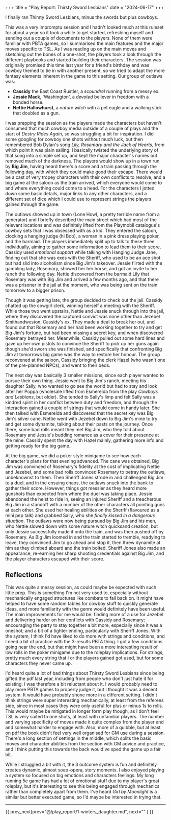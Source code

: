 +++
title = "Play Report: Thirsty Sword Lesbians"
date = "2024-06-17"
+++

I finally ran Thirsty Sword Lesbians, minus the swords but plus cowboys.
<!-- more -->

This was a very impromptu session and I hadn't looked much at this ruleset for about a year so it took a while to get started, refreshing myself and sending out a couple of documents to the players. None of them were familiar with PBTA games, so I summarised the main features and the major moves specific to TSL. As I was reading up on the main moves and sketching out the bones of a one-shot, the players took a look through the different playbooks and started building their characters. The session was originally promised this time last year for a friend's birthday and was cowboy themed to tie in with another present, so we tried to adapt the more fantasy elements inherent in the game to this setting. Our group of outlaws was:
* **Cassidy** the East Coast Rustler, a *scoundrel* running from a messy ex.
* **Jessie Mack**, 'Washington', a *devoted* believer in freedom with a bonded horse.
* **Nettie Hallowhurst**, a *nature witch* with a pet eagle and a walking stick that doubled as a gun.

I was prepping the session as the players made the characters but haven't consumed that much cowboy media outside of a couple of plays and the start of *Destry Rides Again*, so was struggling a bit for inspiration. I did some googling for cowboy one shots without much luck, but then remembered Bob Dylan's song *Lily, Rosemary and the Jack of Hearts*, from which point it was plain sailing. I basically twisted the underlying story of that song into a simple set up, and kept the major character's names but removed much of the darkness. The players would show up in a town run by **Big Jim**, having heard there's a score and a train passing through the following day, with which they could make good their escape. There would be a cast of very tropey characters with their own conflicts to resolve, and a big game at the saloon as the train arrived, which everyone would come to and where everything could come to a head. For the characters I jotted down some basic details, major links to any other characters, and a different set of dice which I could use to represent strings the players gained through the game.

The outlaws showed up in town (Lone Howl, a pretty terrible name from a generator) and I briefly described the main street which had most of the relevant locations and was definitely lifted from the Playmobil catalogue's cowboy sets that I was obsessed with as a kid. They entered the saloon, clocking a hanging judge (hi Bob), a woman in a pink dress playing poker, and the barmaid. The players immediately split up to talk to these three individually, aiming to gather some information to lead them to their score. Cassidy used *emotional support* while talking with Hanging Judge Jane, finding out that she was exes with the Sheriff, who used to be an ace shot but had slid into alcoholism since Big Jim's takeover. Jessie flirted with the gambling lady, Rosemary, showed her her horse, and got an invite to her ranch the following day. Nettie discovered from the barmaid Lily that Rosemary was with Big Jim and arrived a few months ago, and that there was a prisoner in the jail at the moment, who was being sent on the train tomorrow to a bigger prison.

Though it was getting late, the group decided to check out the jail. Cassidy chatted up the cowgirl clerk, winning herself a meeting with the Sheriff. While those two went upstairs, Nettie and Jessie snuck through into the jail, where they discovered the captured convict was none other than Jezebel Smithandweston, Cassidy's ex. They made a deal to break her out, and found out that Rosemary and her had been working together to try and get Big Jim's fortune, but had been missing a secret key, and when discovered Rosemary betrayed her. Meanwhile, Cassidy pulled out some hard lines and gave up her own pistols to convince the Sheriff to pick up her guns again though she'd sworn she was finished, and specifically that confronting Big Jim at tomorrows big game was the way to restore her honour. The group reconvened at the saloon, Cassidy bringing the clerk Hazel (who wasn't one of the pre-planned NPCs), and went to their beds.

The next day was basically 3 smaller missions, since each player wanted to pursue their own thing. Jessie went to Big Jim's ranch, meeting his daughter Sally, who wanted to go see the world but had to stay and look after her Poppa (wholesale lifted from Esmerelda from the play *Cowboys and Lesbians*, but older). She tended to Sally's limp and felt Sally was a kindred spirit in her conflict between duty and freedom, and through the interaction gained a couple of strings that would come in handy later. She then talked with Esmerelda and discovered that the secret key was Big Jim's silver cane. Nettie went with Jezebel down to Big Jim's mine to try and get some dynamite, talking about their pasts on the journey. Once there, some bad rolls meant they met Big Jim, who they told about Rosemary and Jessie's budding romance as a cover for their presence at the mine. Cassidy spent the day with Hazel mainly, gathering more info and getting ready for the big game.

At the big game, we did a poker style minigame to see how each character's plans for that evening advanced. The cane was obtained, Big Jim was convinced of Rosemary's fidelity at the cost of implicating Nettie and Jezebel, and some bad rolls convinced Rosemary to betray the outlaws, unbeknownst to them. Then Sheriff Jones strode in and challenged Big Jim to a duel, and in the ensuing chaos, the outlaws snuck into the bank to gather their score. However, things got messier as they heard more gunshots than expected from where the duel was taking place. Jessie abandoned the heist to ride in, seeing an injured Sheriff and a treacherous Big Jim in a standoff with a number of the other characters all pointing guns at each other. She used her healing abilities on the Sheriff (flavoured as a mini pep talk) and grabbed Sally, who she *finally kissed in a dangerous situation*. The outlaws were now being pursued by Big Jim and his men, who Nettie slowed down with some nature witch quicksand creation, but only Jessie successfully made it onto the train, and was then pushed off by Rosemary. As Big Jim loomed in and the train started to tremble, readying to leave, they convinced Jim to go ahead and stop it, then threw dynamite at him as they climbed aboard and the train bolted. Sheriff Jones also made an appearance, re-earning her sharp shooting credentials against Big Jim, and the player characters escaped with their score.

## Reflections
This was quite a messy session, as could maybe be expected with such little prep. This is something I'm not very used to, especially without mechanically engaged structures like combats to fall back on. It might have helped to have some random tables for cowboy stuff to quickly generate ideas, and more familiarity with the genre would definitely have been useful. The main improvements for me would be: finding more of a use for Jezebel and delivering harder on her conflicts with Cassidy and Rosemary; encouraging the party to stay together a bit more, especially since it was a oneshot; and a bit of a tighter ending, particularly with Sheriff Jones. With the system, I think I'd have liked to do more with strings and conditions, and I need a bit of practice with the 3-results PBTA thing. I got a few conditions going near the end, but that might have been a more interesting result of low rolls in the poker minigame due to the roleplay implications. For strings, pretty much every string that I or the players gained got used, but for some characters they never came up.

I'd heard quite a lot of bad things about Thirsty Sword Lesbians since being gifted the pdf last year, including from people who don't just hate it for existing. I was therefore a bit reluctant about it. I would probably need to play more PBTA games to properly judge it, but I thought it was a decent system. It would have probably shone more in a different setting. I didn't think strings were super interesting mechanically, at least from the referees side, since in most cases they were only useful for plus or minus 1s to rolls. This would maybe be mitigated in longer form play though, as I don't feel TSL is very suited to one shots, at least with unfamiliar players. The number and varying specificity of moves made it quite complex from the player end and somewhat harder to engage with. Also, more of a quibble, but at least on pdf the book didn't feel very well organised for GM use during a session. There's a long section of settings in the middle, which splits the basic moves and character abilities from the section with GM advice and practice, and I think putting this towards the back would've sped the game up a fair bit.

While I struggled a bit with it, the 3 outcome system is fun and definitely creates dynamic, almost soap-opera, story moments. I also enjoyed playing a system so focused on big emotions and characters feelings. My long running 5e game has had a lot of emotional stuff due to my player's great roleplay, but it's interesting to see this being engaged through mechanics rather than completely apart from them. I've heard *Girl by Moonlight* is a similar but better executed game, so I'd maybe be interested in trying that.

***

{{ prev_next(prev="@/play_report/1-winters_daughter.md", next="" ) }}

